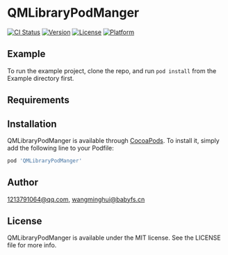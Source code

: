 # QMLibraryPodManger

[![CI Status](https://img.shields.io/travis/1213791064@qq.com/QMLibraryPodManger.svg?style=flat)](https://travis-ci.org/1213791064@qq.com/QMLibraryPodManger)
[![Version](https://img.shields.io/cocoapods/v/QMLibraryPodManger.svg?style=flat)](https://cocoapods.org/pods/QMLibraryPodManger)
[![License](https://img.shields.io/cocoapods/l/QMLibraryPodManger.svg?style=flat)](https://cocoapods.org/pods/QMLibraryPodManger)
[![Platform](https://img.shields.io/cocoapods/p/QMLibraryPodManger.svg?style=flat)](https://cocoapods.org/pods/QMLibraryPodManger)

## Example

To run the example project, clone the repo, and run `pod install` from the Example directory first.

## Requirements

## Installation

QMLibraryPodManger is available through [CocoaPods](https://cocoapods.org). To install
it, simply add the following line to your Podfile:

```ruby
pod 'QMLibraryPodManger'
```

## Author

1213791064@qq.com, wangminghui@babyfs.cn

## License

QMLibraryPodManger is available under the MIT license. See the LICENSE file for more info.
